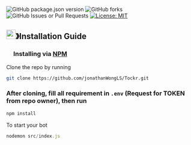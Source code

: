 ![GitHub package.json version](https://img.shields.io/github/package-json/v/jonathanWongLS/Tockr?style=for-the-badge)
![GitHub forks](https://img.shields.io/github/forks/jonathanWongLS/Tockr?style=for-the-badge&logo=github)
![GitHub Issues or Pull Requests](https://img.shields.io/github/issues/jonathanWongLS/Tockr?style=for-the-badge)
[![License: MIT](https://img.shields.io/badge/License-MIT-orange.svg?style=for-the-badge)](https://opensource.org/licenses/MIT)

## <img src="https://cdn.discordapp.com/emojis/814216203466965052.png" width="25px" height="25px">》Installation Guide

### <img src="https://cdn.discordapp.com/emojis/1028680849195020308.png" width="15px" height="15px"> Installing via [NPM](https://www.npmjs.com/)
Clone the repo by running
```bash
git clone https://github.com/jonathanWongLS/Tockr.git
```
### After cloning, fill all requirement in `.env` (Request for TOKEN from repo owner), then run

```bash
npm install
```
To start your bot 

```js
nodemon src/index.js
```
